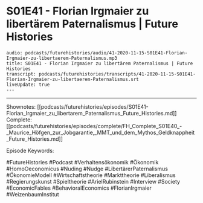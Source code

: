 # S01E41 - Florian Irgmaier zu libertärem Paternalismus | Future Histories

```audio-note
audio: podcasts/futurehistories/audio/41-2020-11-15-S01E41-Florian-Irgmaier-zu-libertaerem-Paternalismus.mp3
title: S01E41 - Florian Irgmaier zu libertärem Paternalismus | Future Histories
transcript: podcasts/futurehistories/transcripts/41-2020-11-15-S01E41-Florian-Irgmaier-zu-libertaerem-Paternalismus.srt
liveUpdate: true
---

```
---

Shownotes: [[podcasts/futurehistories/episodes/S01E41-Florian_Irgmaier_zu_libertarem_Paternalismus_Future_Histories.md]]
Complete: [[podcasts/futurehistories/episodes/complete/FH_Complete_S01E40_-_Maurice_Höfgen_zur_Jobgarantie,_MMT_und_dem_Mythos_Geldknappheit_Future_Histories.md]]


Episode Keywords:

#FutureHistories #Podcast #Verhaltensökonomik #Ökonomik #HomoOeconomicus #Nuding #Nudge #LibertärerPaternalismus #ÖkonomieModell #Wirtschaftstheorie #Markttheorie #Liberalismus #Regierungskunst #Spieltheorie #ArielRubinstein #Interview #Society #EconomicFables #BehavioralEconomics #FlorianIrgmaier #WeizenbaumInstitut
